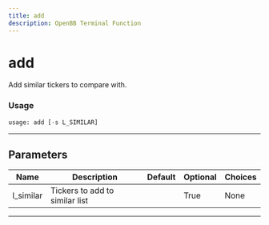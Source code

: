 ```yaml
---
title: add
description: OpenBB Terminal Function
---
```


# add

Add similar tickers to compare with.

### Usage

```python
usage: add [-s L_SIMILAR]
```

---

## Parameters

| Name | Description | Default | Optional | Choices |
| ---- | ----------- | ------- | -------- | ------- |
| l_similar | Tickers to add to similar list |  | True | None |
---

